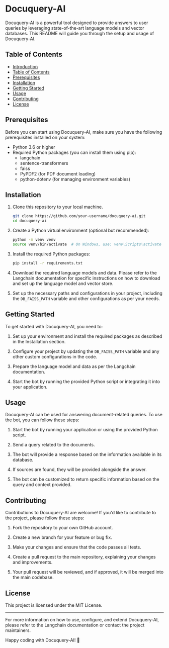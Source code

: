 # Docuquery-AI

Docuquery-AI is a powerful tool designed to provide answers to user queries by leveraging state-of-the-art language models and vector databases. This README will guide you through the setup and usage of Docuquery-AI.

## Table of Contents

- [Introduction](#introduction)
- [Table of Contents](#table-of-contents)
- [Prerequisites](#prerequisites)
- [Installation](#installation)
- [Getting Started](#getting-started)
- [Usage](#usage)
- [Contributing](#contributing)
- [License](#license)

## Prerequisites

Before you can start using Docuquery-AI, make sure you have the following prerequisites installed on your system:

- Python 3.6 or higher
- Required Python packages (you can install them using pip):
    - langchain
    - sentence-transformers
    - faiss
    - PyPDF2 (for PDF document loading)
    - python-dotenv (for managing environment variables)

## Installation

1. Clone this repository to your local machine.

    ```bash
    git clone https://github.com/your-username/docuquery-ai.git
    cd docuquery-ai
    ```

2. Create a Python virtual environment (optional but recommended):

    ```bash
    python -m venv venv
    source venv/bin/activate  # On Windows, use: venv\Scripts\activate
    ```

3. Install the required Python packages:

    ```bash
    pip install -r requirements.txt
    ```

4. Download the required language models and data. Please refer to the Langchain documentation for specific instructions on how to download and set up the language model and vector store.

5. Set up the necessary paths and configurations in your project, including the `DB_FAISS_PATH` variable and other configurations as per your needs.

## Getting Started

To get started with Docuquery-AI, you need to:

1. Set up your environment and install the required packages as described in the Installation section.

2. Configure your project by updating the `DB_FAISS_PATH` variable and any other custom configurations in the code.

3. Prepare the language model and data as per the Langchain documentation.

4. Start the bot by running the provided Python script or integrating it into your application.

## Usage

Docuquery-AI can be used for answering document-related queries. To use the bot, you can follow these steps:

1. Start the bot by running your application or using the provided Python script.

2. Send a query related to the documents.

3. The bot will provide a response based on the information available in its database.

4. If sources are found, they will be provided alongside the answer.

5. The bot can be customized to return specific information based on the query and context provided.

## Contributing

Contributions to Docuquery-AI are welcome! If you'd like to contribute to the project, please follow these steps:

1. Fork the repository to your own GitHub account.

2. Create a new branch for your feature or bug fix.

3. Make your changes and ensure that the code passes all tests.

4. Create a pull request to the main repository, explaining your changes and improvements.

5. Your pull request will be reviewed, and if approved, it will be merged into the main codebase.

## License

This project is licensed under the MIT License.

---

For more information on how to use, configure, and extend Docuquery-AI, please refer to the Langchain documentation or contact the project maintainers.

Happy coding with Docuquery-AI! 🚀
